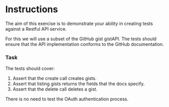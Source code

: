 # Instructions

The aim of this exercise is to demonstrate your ability in creating tests 
against a Restful API service.  
 
For this we will use a subset of the GitHub gist gistAPI. The tests should 
ensure that the API implementation conforms to the GitHub documentation. 

### Task

The tests should cover: 
 
1. Assert that the create call creates gists. 
2. Assert that listing gists returns the fields that the docs specify. 
3. Assert that the delete call deletes a gist. 

There is no need to test the OAuth authentication process. 